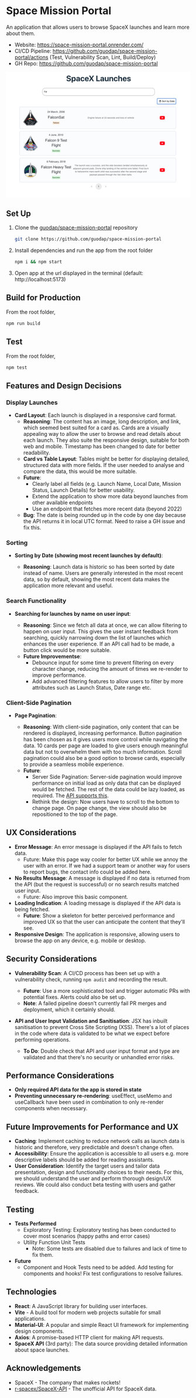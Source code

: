 # Space Mission Portal

An application that allows users to browse SpaceX launches and learn more about them.

- Website: https://space-mission-portal.onrender.com/
- CI/CD Pipeline: https://github.com/guodap/space-mission-portal/actions (Test, Vulnerability Scan, Lint, Build/Deploy)
- GH Repo: https://github.com/guodap/space-mission-portal

![SpaceX Launch](./docs/screenshots/app_screenshot.png)

## Set Up

1. Clone the [guodap/space-mission-portal](https://github.com/guodap/space-mission-portal) repository

   ```sh
   git clone https://github.com/guodap/space-mission-portal
   ```

2. Install dependencies and run the app from the root folder

   ```sh
   npm i && npm start
   ```

3. Open app at the url displayed in the terminal (default: http://localhost:5173)

## Build for Production

From the root folder,

```sh
npm run build
```

## Test

From the root folder,

```sh
npm test
```

## Features and Design Decisions

### Display Launches

- **Card Layout**: Each launch is displayed in a responsive card format.
  - **Reasoning**: The content has an image, long description, and link, which seemed best suited for a card as. Cards are a visually appealing way to allow the user to browse and read details about each launch. They also suite the responsive design, suitable for both web and mobile. Timestamp has been changed to date for better readability.
  - **Card vs Table Layout**: Tables might be better for displaying detailed, structured data with more fields. If the user needed to analyse and compare the data, this would be more suitable.
  - **Future**:
    - Clearly label all fields (e.g. Launch Name, Local Date, Mission Status, Launch Details) for better usability.
    - Extend the application to show more data beyond launches from other available endpoints
    - Use an endpoint that fetches more recent data (beyond 2022)
  - **Bug**: The date is being rounded up in the code by one day because the API returns it in local UTC format. Need to raise a GH issue and fix this.

### Sorting

- **Sorting by Date (showing most recent launches by default)**:

  - **Reasoning**: Launch data is historic so has been sorted by date instead of name. Users are generally interested in the most recent data, so by default, showing the most recent data makes the application more relevant and useful.

### Search Functionality

- **Searching for launches by name on user input**:

  - **Reasoning**: Since we fetch all data at once, we can allow filtering to happen on user input. This gives the user instant feedback from searching, quickly narrowing down the list of launches which enhances the user experience. If an API call had to be made, a button click would be more suitable.
  - **Future Improvementse**:
    - Debounce input for some time to prevent filtering on every character change, reducing the amount of times we re-render to improve performance.
    - Add advanced filtering features to allow users to filter by more attributes such as Launch Status, Date range etc.

### Client-Side Pagination

- **Page Pagination**:

  - **Reasoning**: With client-side pagination, only content that can be rendered is displayed, increasing performance. Button pagination has been chosen as it gives users more control while navigating the data. 10 cards per page are loaded to give users enough meaningful data but not to overwhelm them with too much information. Scroll pagination could also be a good option to browse cards, especially to provide a seamless mobile experience.
  - **Future**:
    - Server Side Pagination: Server-side pagination would improve performance on initial load as only data that can be displayed would be fetched. The rest of the data could be lazy loaded, as required. The [API supports this](https://github.com/r-spacex/SpaceX-API/tree/master/docs#rspacex-api-docs).
    - Rethink the design: Now users have to scroll to the bottom to change page. On page change, the view should also be repositioned to the top of the page.

## UX Considerations

- **Error Message**: An error message is displayed if the API fails to fetch data.
  - Future: Make this page way cooler for better UX while we annoy the user with an error. If we had a support team or another way for users to report bugs, the contact info could be added here.
- **No Results Message**: A message is displayed if no data is returned from the API (but the request is successful) or no search results matched user input.
  - Future: Also improve this basic component.
- **Loading Indication**: A loading message is displayed if the API data is being fetched.
  - **Future**: Show a skeleton for better perceived performance and improved UX so that the user can anticipate the content that they'll see.
- **Responsive Design**: The application is responsive, allowing users to browse the app on any device, e.g. mobile or desktop.

## Security Considerations

- **Vulnerability Scan**: A CI/CD process has been set up with a vulnerability check, running `npm audit` and recording the result.
  - **Future**: Use a more sophisticated tool and trigger automatic PRs with potential fixes. Alerts could also be set up.
  - **Note**: A failed pipeline doesn't currently fail PR merges and deployment, which it certainly should.
- **API and User Input Validation and Sanitisation**: JSX has inbuilt sanitisation to prevent Cross Site Scripting (XSS). There's a lot of places in the code where data is validated to be what we expect before performing operations.

  - **To Do**: Double check that API and user input format and type are validated and that there's no security or unhandled error risks.

## Performance Considerations

- **Only required API data for the app is stored in state**
- **Preventing unnecessary re-rendering**: useEffect, useMemo and useCallback have been used in combination to only re-render components when necessary.

## Future Improvements for Performance and UX

- **Caching**: Implement caching to reduce network calls as launch data is historic and therefore, very predictable and doesn't change often.
- **Accessibility**: Ensure the application is accessible to all users e.g. more descriptive labels should be added for reading assistants.
- **User Consideration**: Identify the target users and tailor data presentation, design and functionality choices to their needs. For this, we should understand the user and perform thorough design/UX reviews. We could also conduct beta testing with users and gather feedback.

## Testing

- **Tests Performed**
  - Exploratory Testing: Exploratory testing has been conducted to cover most scenarios (happy paths and error cases)
  - Utility Function Unit Tests
    - Note: Some tests are disabled due to failures and lack of time to fix them.
- **Future**
  - Component and Hook Tests need to be added. Add testing for components and hooks! Fix test configurations to resolve failures.

## Technologies

- **React**: A JavaScript library for building user interfaces.
- **Vite** - A build tool for modern web projects suitable for small applications.
- **Material-UI**: A popular and simple React UI framework for implementing design components.
- **Axios**: A promise-based HTTP client for making API requests.
- **SpaceX API** (3rd party): The data source providing detailed information about space launches.

## Acknowledgements

- SpaceX - The company that makes rockets!
- [r-spacex/SpaceX-API](https://github.com/r-spacex/SpaceX-API) - The unofficial API for SpaceX data.
